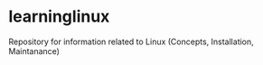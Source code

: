 learninglinux
=============

Repository for information related to Linux (Concepts, Installation, Maintanance)
